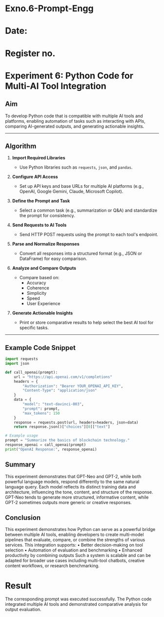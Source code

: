 # Exno.6-Prompt-Engg
# Date:
# Register no.
# Experiment 6: Python Code for Multi-AI Tool Integration

##  Aim
To develop Python code that is compatible with multiple AI tools and platforms, enabling automation of tasks such as interacting with APIs, comparing AI-generated outputs, and generating actionable insights.

---

##  Algorithm

1. **Import Required Libraries**
   - Use Python libraries such as `requests`, `json`, and `pandas`.

2. **Configure API Access**
   - Set up API keys and base URLs for multiple AI platforms (e.g., OpenAI, Google Gemini, Claude, Microsoft Copilot).

3. **Define the Prompt and Task**
   - Select a common task (e.g., summarization or Q&A) and standardize the prompt for consistency.

4. **Send Requests to AI Tools**
   - Send HTTP POST requests using the prompt to each tool's endpoint.

5. **Parse and Normalize Responses**
   - Convert all responses into a structured format (e.g., JSON or DataFrame) for easy comparison.

6. **Analyze and Compare Outputs**
   - Compare based on:
     -  Accuracy
     -  Coherence
     -  Simplicity
     -  Speed
     -  User Experience

7. **Generate Actionable Insights**
   - Print or store comparative results to help select the best AI tool for specific tasks.

---

##  Example Code Snippet

```python
import requests
import json

def call_openai(prompt):
    url = "https://api.openai.com/v1/completions"
    headers = {
        "Authorization": "Bearer YOUR_OPENAI_API_KEY",
        "Content-Type": "application/json"
    }
    data = {
        "model": "text-davinci-003",
        "prompt": prompt,
        "max_tokens": 150
    }
    response = requests.post(url, headers=headers, json=data)
    return response.json()["choices"][0]["text"]

# Example usage
prompt = "Summarize the basics of blockchain technology."
response_openai = call_openai(prompt)
print("OpenAI Response:", response_openai)
```

## Summary
This experiment demonstrates that GPT-Neo and GPT-2, while both powerful language models, respond differently to the same natural language query. Each model reflects its distinct training data and architecture, influencing the tone, content, and structure of the response. GPT-Neo tends to generate more structured, informative content, while GPT-2 sometimes outputs more generic or creative responses.

## Conclusion
This experiment demonstrates how Python can serve as a powerful bridge between multiple AI tools, enabling developers to create multi-model pipelines that evaluate, compare, or combine the strengths of various services. This integration supports:
   • Better decision-making on tool selection
   • Automation of evaluation and benchmarking
   • Enhanced productivity by combining outputs
Such a system is scalable and can be adapted for broader use cases including multi-tool chatbots, creative content workflows, or research benchmarking.

# Result
The corresponding prompt was executed successfully. The Python code integrated multiple AI tools and demonstrated comparative analysis for output evaluation.
